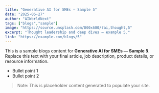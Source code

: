 ```yaml
---
title: "Generative AI for SMEs — Sample 5"
date: "2025-06-27"
author: "AIWorldNext"
tags: ["blogs","sample"]
image: "https://source.unsplash.com/800x600/?ai,thought,5"
excerpt: "Thought leadership and deep dives — example 5."
link: "https://example.com/blogs/5"
---
```


This is a sample blogs content for **Generative AI for SMEs — Sample 5**. Replace this text with your final article, job description, product details, or resource information.

- Bullet point 1
- Bullet point 2

> Note: This is placeholder content generated to populate your site.
